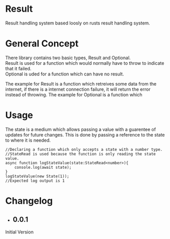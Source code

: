 # Result
Result handling system based loosly on rusts result handling system.

# General Concept
There library contains two basic types, Result and Optional.  
Result is used for a function which would normally have to throw to indicate that it failed.  
Optional is uded for a function which can have no result.

The example for Result is a function which retreives some data from the internet, if there is a internet connection failure, it will return the error instead of throwing.
The example for Optional is a function which  

# Usage
The state is a medium which allows passing a value with a guarentee of updates for future changes. This is done by passing a reference to the state to where it is needed.

    //Declaring a function which only accepts a state with a number type.
    //StateRead is used because the function is only reading the state value.
    async function logStateValue(state:StateRead<number>){
        console.log(await state);
    }
    logStateValue(new State(1));
    //Expected log output is 1


# Changelog
* ## 0.0.1
Initial Version